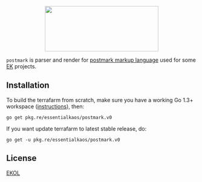 <p align="center">
<img width="300" height="120" src="https://essentialkaos.com/github/postmark.png"/>
</p>

`postmark` is parser and render for [postmark markup language](postmark.md) used for some [EK](https://github.com/essentialkaos) projects.

## Installation
To build the terrafarm from scratch, make sure you have a working Go 1.3+ workspace ([instructions](https://golang.org/doc/install)), then:

```
go get pkg.re/essentialkaos/postmark.v0
```

If you want update terrafarm to latest stable release, do:

```
go get -u pkg.re/essentialkaos/postmark.v0
```

## License

[EKOL](https://essentialkaos.com/ekol)
